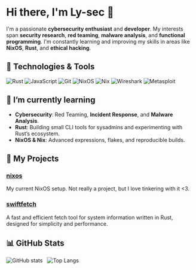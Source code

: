 # Hi there, I'm Ly-sec 👋

I'm a passionate **cybersecurity enthusiast** and **developer**. My interests span **security research**, **red teaming**, **malware analysis**, and **functional programming**. I'm constantly learning and improving my skills in areas like **NixOS**, **Rust**, and **ethical hacking**.

## 🔧 Technologies & Tools

![Rust](https://img.shields.io/badge/Rust-000000?style=for-the-badge&logo=rust&logoColor=white)
![JavaScript](https://img.shields.io/badge/JavaScript-F7DF1E?style=for-the-badge&logo=javascript&logoColor=black)
![Git](https://img.shields.io/badge/Git-F05032?style=for-the-badge&logo=git&logoColor=white)
![NixOS](https://img.shields.io/badge/NixOS-5277C3?style=for-the-badge&logo=nixos&logoColor=white)
![Nix](https://img.shields.io/badge/Nix-5277C3?style=for-the-badge&logo=nixos&logoColor=white)
![Wireshark](https://img.shields.io/badge/Wireshark-1679A2?style=for-the-badge&logo=wireshark&logoColor=white)
![Metasploit](https://img.shields.io/badge/Metasploit-7701DF?style=for-the-badge&logo=metasploit&logoColor=white)

## 🌱 I’m currently learning

- **Cybersecurity**: Red Teaming, **Incident Response**, and **Malware Analysis**.
- **Rust**: Building small CLI tools for sysadmins and experimenting with Rust’s ecosystem.
- **NixOS & Nix**: Advanced expressions, flakes, and reproducible builds.

## 🚀 My Projects

### [nixos](https://github.com/Ly-sec/nixos)
My current NixOS setup. Not really a project, but I love tinkering with it <3.

### [swiftfetch](https://github.com/Ly-sec/swiftfetch)
A fast and efficient fetch tool for system information written in Rust, designed for simplicity and performance.

## 📊 GitHub Stats

![GitHub stats](https://github-readme-stats.vercel.app/api?username=Ly-sec&show_icons=true&theme=radical) &nbsp; ![Top Langs](https://github-readme-stats.vercel.app/api/top-langs/?username=Ly-sec&layout=compact&theme=radical)
